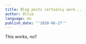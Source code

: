 ```yaml
---
title: Blog posts certainly work...
author: Ollie
language: en
publish_date: "'2020-06-27'"
---
```

This works, no?